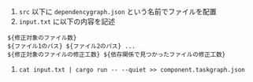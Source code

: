 1. `src` 以下に `dependencygraph.json` という名前でファイルを配置
1. `input.txt` に以下の内容を記述

```
${修正対象のファイル数}
${ファイル1のパス} ${ファイル2のパス} ...
${修正対象のファイルの修正工数} ${依存関係で見つかったファイルの修正工数}
```

1. `cat input.txt | cargo run -- --quiet >> component.taskgraph.json`
